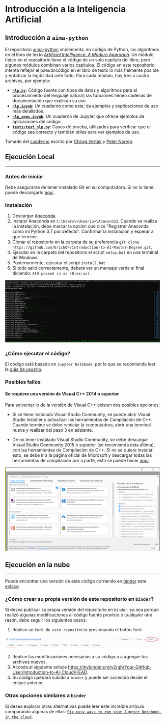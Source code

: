 # **Introducción a la Inteligencia Artificial**

## **Introducción a `aima-python`**

El repositorio [aima-python][aima-python-repo] implementa, en código
de Python, los algoritmos en el libro de texto
*[Artificial Intelligence: A Modern Approach][aima-textbook]*. Un
módulo típico en el repositorio tiene el código de un solo capítulo
del libro, pero algunos módulos combinan varios capítulos. El código
en este repositorio intenta reflejar el pseudocódigo en el libro de
texto lo más fielmente posible y enfatizar la legibilidad ante todo.
Para cada módulo, hay tres o cuatro archivos, por ejemplo:

- [**`nlp.py`**][nlp-py]: Código fuente con tipos de datos y
algoritmos para el procesamiento del lenguaje natural; las funciones
tienen cadenas de documentación que explican su uso.
- [**`nlp.ipynb`**][nlp-ipynb]: Un cuaderno como este; da ejemplos y
explicaciones de uso más detallados.
- [**`nlp_apps.ipynb`**][nlp-app-ipynb]: Un cuaderno de Jupyter que
ofrece ejemplos de aplicaciones del código.
- [**`tests/test_nlp.py`**][test-nlp-py]: Casos de prueba, utilizados
para verificar que el código sea correcto y también útiles para ver
ejemplos de uso.

Tomado del [cuaderno][intro-ipynb] escrito por [Chirag Vertak][chiragvartak]
y [Peter Norvig][norvig].


## **Ejecución Local**
------------------------------------------------------------------------------

### **Antes de iniciar**
Debe asegurarse de tener instalado Git en su computadora. Si no lo tiene,
puede descargarlo [aquí][git-downloader].


### **Instalación**
1. Descargar [Anaconda][anaconda-downloader].
2. Instalar Anaconda en `C:\Users\<Usuario>\Anaconda3`. Cuando se realiza la
instalación, debe marcar la opcion que dice "Registrar Anaconda como mi
Python 3.7 por defecto". Confirmar la instalación y esperar a que termine.
3. Clonar el repositorio en la carpeta de su preferencia 
`git clone https://github.com/ErickOF/Introduction-to-AI-Master-Degree.git`.
1. Ejecutar en la carpeta del repositorio el script `setup.bat` en una terminal
de Windows.
5. Posteriormente, ejecutar el script `install.bat`
6. Si todo salió correctamente, deberá ver un mensaje verde al final diciendo:
`419 passed in xs (0:xx:xx)`.

![test][test-img]


### **¿Cómo ejecutar el código?**

El código está basado en `Jupyter Notebook`, por lo que se recomienda
leer la [guía de usuario][jupyter-use-guide].


### **Posibles fallos**

#### **Se requiere una versión de Visual C++ 2014 o superior**

Para solventar lo de la versión de Visual C++ existen dos posibles opciones:

* Si se tiene instalado Visual Studio Community, se puede abrir Visual Studio
Installer y actualizar las herramientas de Compilación de C++. Cuando termine
se debe reiniciar la computadora, abrir una terminal nueva y realizar del
paso 3 en adelante.

* De no tener instalado Visual Studio Community, se debe descargar Visual
Studio Community 2015 o superior (se recomienda esta última), con las
herramientas de Compilación de C++. Si no se quiere instalar esto, se debe ir
a la página oficial de Microsoft y descargar todas las herramientas de
compilación por a parte, esto se puede hacer [aquí][vs-build-tools].

![build-tools][build-tools-img]


## **Ejecución en la nube**
----------------------------------------------------------------------

Puede encontrar una versión de este código corriendo en [binder][my-binder]
este [enlace][intro-ai-my-binder].

### **¿Cómo crear su propia versión de este repositorio en `binder`?**
Si desea publicar su propia versión del repositorio en `binder`, ya
sea porque realizó algunas modificaciones al código fuente provisto o
cualquier otra razón, debe seguir los siguientes pasos:

1. Realice un `fork de este repositorio` presionando el botón `fork`.

![fork-repo][fork-repo-img]

2. Realice las modificiaciones necesarias a su código o a agregue los
archivos nuevos.
3. Acceda al siguiente enlace https://mybinder.org/v2/gh/Your-GitHub-User/Introduction-to-AI-Cloud/HEAD.
4. Su código quedará subido a `binder` y puede ser accedido desde el
enlace anterior.

### **Otras opciones similares a `binder`**
Si desea explorar otras alternativas puede leer este increíble
artículo comparando algunas de ellas:
[`Six easy ways to run your Jupyter Notebook in the cloud`][cloud-services-for-jupyter-notebook].


<!-- SOURCE-->
<!-- Links -->
[aima-python-repo]:https://github.com/aimacode/aima-python
[aima-textbook]:http://aima.cs.berkeley.edu
[anaconda-downloader]:https://repo.anaconda.com/archive/Anaconda3-2019.10-Windows-x86_64.exe
[git-downloader]:https://git-scm.com/downloads
[cloud-services-for-jupyter-notebook]:https://www.dataschool.io/cloud-services-for-jupyter-notebook/
[jupyter-use-guide]:https://jupyter-notebook-beginner-guide.readthedocs.io/en/latest/execute.html
[intro-ai-my-binder]:https://mybinder.org/v2/gh/ErickOF/Introduction-to-AI-Cloud/HEAD
[my-binder]:https://mybinder.org/
[vs-build-tools]:https://visualstudio.microsoft.com/visual-cpp-build-tools/

<!-- GitHub Users --->
[chiragvartak]:https://github.com/chiragvartak
[norvig]:https://github.com/norvig

<!-- Images -->
[build-tools-img]:src/imgs/BuildTools.PNG
[fork-repo-img]:src/imgs/Fork.PNG
[test-img]:src/imgs/Test.PNG

<!-- Archivos -->
[intro-ipynb]:https://github.com/aimacode/aima-python/blob/master/intro.ipynb
[nlp-app-ipynb]:https://github.com/aimacode/aima-python/blob/master/nlp_apps.ipynb
[nlp-ipynb]:https://github.com/aimacode/aima-python/blob/master/nlp.ipynb
[nlp-py]:https://github.com/aimacode/aima-python/blob/master/nlp.py
[test-nlp-py]:https://github.com/aimacode/aima-python/blob/master/tests/test_nlp.py
